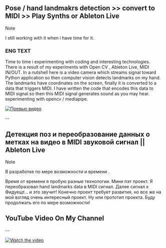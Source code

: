 ## Pose / hand landmakrs detection >> convert to MIDI >> Play Synths or Ableton Live

> [!NOTE]
> I still working with it when i have time for it.

### ENG TEXT
Time to time i experimenting with coding and interesting technologies. There is a result of my experiments with Open CV , 
Ableton Live, MIDI IN/OUT. 
In a nutshell here is a video camera which streams signal toward Python application so then computer vision detects landmarks on my hand. 
The landmarks have coordinates on the screen, finally it is converted to a data that triggers MIDI.  I have written the code that encodes this data to MIDI signal so then this MIDI signal generates  sound as you may hear.
experimenting with opencv / mediapipe.

[![Превью видео](images/sc-001.png)](images/screen-rec1.mov)

--
## Детекция поз и переобразование данных о метках на видео в MIDI звуковой сигнал || Ableton Live
> [!NOTE]
> В разработке по мере возможности и времени .

Время от времени я пробую разные технологии. Мини пэт проект. Я переобразовал hand landmarks data в MIDI сигнал. Далее сигнал к Фидуещт... и это звучит! Конечно проект требует развития, но все же на мой взгляд очень интересный проект. 
Ну или прототип проекта. Буду продолжать его по мере возможности!

## YouTube Video On My Channel
-- 

[![Watch the video](https://img.youtube.com/vi/wMKDv2Fauus/0.jpg)](https://www.youtube.com/watch?v=wMKDv2Fauus)



